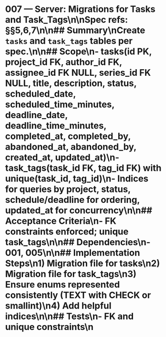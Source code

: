 # 007 — Server: Migrations for Tasks and Task_Tags\n\nSpec refs: §§5,6,7\n\n## Summary\nCreate `tasks` and `task_tags` tables per spec.\n\n## Scope\n- tasks(id PK, project_id FK, author_id FK, assignee_id FK NULL, series_id FK NULL, title, description, status, scheduled_date, scheduled_time_minutes, deadline_date, deadline_time_minutes, completed_at, completed_by, abandoned_at, abandoned_by, created_at, updated_at)\n- task_tags(task_id FK, tag_id FK) with unique(task_id, tag_id)\n- Indices for queries by project, status, schedule/deadline for ordering, updated_at for concurrency\n\n## Acceptance Criteria\n- FK constraints enforced; unique task_tags\n\n## Dependencies\n- 001, 005\n\n## Implementation Steps\n1) Migration file for tasks\n2) Migration file for task_tags\n3) Ensure enums represented consistently (TEXT with CHECK or smallint)\n4) Add helpful indices\n\n## Tests\n- FK and unique constraints\n